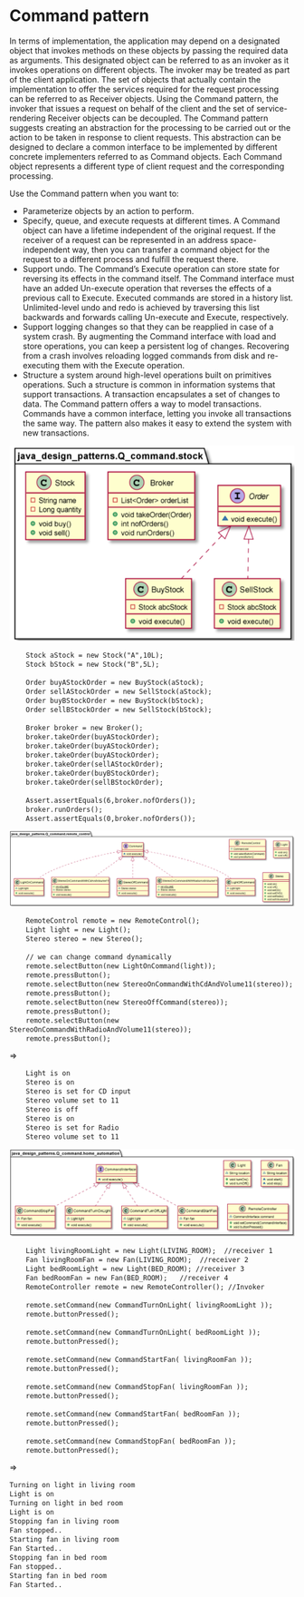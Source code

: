 # Command pattern

In terms of implementation, the application may depend on a designated object that invokes methods on these objects by passing the required data as arguments. This designated object can be referred to as an invoker as it invokes operations on different objects. The invoker may be treated as part of the client application. The set of objects that actually contain the implementation to offer the services required for the request processing can be referred to as Receiver objects.
Using the Command pattern, the invoker that issues a request on behalf of the client and the set of service-rendering Receiver objects can be decoupled. The Command pattern suggests creating an abstraction for the processing to be carried out or the action to be taken in response to client requests. This abstraction can be designed to declare a common interface to be implemented by different concrete implementers referred to as Command objects. Each Command object represents a different type of client request and the corresponding processing.

Use the Command pattern when you want to:
* Parameterize objects by an action to perform.
* Specify, queue, and execute requests at different times. A Command object can have a lifetime independent of the original request. If the receiver of a request can be represented in an address space-independent way, then you can transfer a command object for the request to a different process and fulfill the request there.
* Support undo. The Command’s Execute operation can store state for reversing its effects in the command itself. The Command interface must have an added Un-execute operation that reverses the effects of a previous call to Execute. Executed commands are stored in a history list. Unlimited-level undo and redo is achieved by traversing this list backwards and forwards calling Un-execute and Execute, respectively.
* Support logging changes so that they can be reapplied in case of a system crash. By augmenting the Command interface with load and store operations, you can keep a persistent log of changes. Recovering from a crash involves reloading logged commands from disk and re-executing them with the Execute operation.
* Structure a system around high-level operations built on primitives operations. Such a structure is common in information systems that support transactions. A transaction encapsulates a set of changes to data. The Command pattern offers a way to model transactions. Commands have a common interface, letting you invoke all transactions the same way. The pattern also makes it easy to extend the system with new transactions.

![img_1.png](img_1.png)

        Stock aStock = new Stock("A",10L);
        Stock bStock = new Stock("B",5L);

        Order buyAStockOrder = new BuyStock(aStock);
        Order sellAStockOrder = new SellStock(aStock);
        Order buyBStockOrder = new BuyStock(bStock);
        Order sellBStockOrder = new SellStock(bStock);

        Broker broker = new Broker();
        broker.takeOrder(buyAStockOrder);
        broker.takeOrder(buyAStockOrder);
        broker.takeOrder(buyAStockOrder);
        broker.takeOrder(sellAStockOrder);
        broker.takeOrder(buyBStockOrder);
        broker.takeOrder(sellBStockOrder);

        Assert.assertEquals(6,broker.nofOrders());
        broker.runOrders();
        Assert.assertEquals(0,broker.nofOrders());

![img_2.png](img_2.png)

        RemoteControl remote = new RemoteControl();
        Light light = new Light();
        Stereo stereo = new Stereo();

        // we can change command dynamically
        remote.selectButton(new LightOnCommand(light));
        remote.pressButton();
        remote.selectButton(new StereoOnCommandWithCdAndVolume11(stereo));
        remote.pressButton();
        remote.selectButton(new StereoOffCommand(stereo));
        remote.pressButton();
        remote.selectButton(new StereoOnCommandWithRadioAndVolume11(stereo));
        remote.pressButton();

=>

        Light is on
        Stereo is on
        Stereo is set for CD input
        Stereo volume set to 11
        Stereo is off
        Stereo is on
        Stereo is set for Radio
        Stereo volume set to 11

![img_3.png](img_3.png)

        Light livingRoomLight = new Light(LIVING_ROOM);  //receiver 1
        Fan livingRoomFan = new Fan(LIVING_ROOM);  //receiver 2
        Light bedRoomLight = new Light(BED_ROOM); //receiver 3
        Fan bedRoomFan = new Fan(BED_ROOM);   //receiver 4
        RemoteController remote = new RemoteController(); //Invoker

        remote.setCommand(new CommandTurnOnLight( livingRoomLight ));
        remote.buttonPressed();

        remote.setCommand(new CommandTurnOnLight( bedRoomLight ));
        remote.buttonPressed();

        remote.setCommand(new CommandStartFan( livingRoomFan ));
        remote.buttonPressed();

        remote.setCommand(new CommandStopFan( livingRoomFan ));
        remote.buttonPressed();

        remote.setCommand(new CommandStartFan( bedRoomFan ));
        remote.buttonPressed();

        remote.setCommand(new CommandStopFan( bedRoomFan ));
        remote.buttonPressed();

=>

    Turning on light in living room
    Light is on
    Turning on light in bed room
    Light is on
    Stopping fan in living room
    Fan stopped..
    Starting fan in living room
    Fan Started..
    Stopping fan in bed room
    Fan stopped..
    Starting fan in bed room
    Fan Started..
